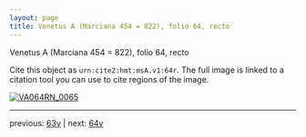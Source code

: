 ```yaml
---
layout: page
title: Venetus A (Marciana 454 = 822), folio 64, recto
---
```


Venetus A (Marciana 454 = 822), folio 64, recto

Cite this object as `urn:cite2:hmt:msA.v1:64r`.  The full image is linked to a citation tool you can use to cite regions of the image.

[![VA064RN_0065](http://www.homermultitext.org/iipsrv?IIIF=/project/homer/pyramidal/deepzoom/hmt/vaimg/2017a/VA064RN_0065.tif/full/800,/0/default.jpg)](http://www.homermultitext.org/ict2/?urn=urn:cite2:hmt:vaimg.2017a:VA064RN_0065) 

---

previous:  [63v](../63v/) | next: [64v](../64v/)